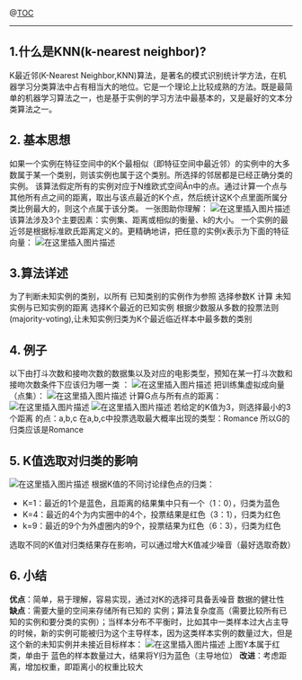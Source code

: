 ﻿
@[TOC](目录)

 * * *

## 1.什么是KNN(k-nearest neighbor)?
K最近邻(K-Nearest Neighbor,KNN)算法，是著名的模式识别统计学方法，在机器学习分类算法中占有相当大的地位。它是一个理论上比较成熟的方法。既是最简单的机器学习算法之一，也是基于实例的学习方法中最基本的，又是最好的文本分类算法之一。
## 2. 基本思想
如果一个实例在特征空间中的K个最相似（即特征空间中最近邻）的实例中的大多数属于某一个类别，则该实例也属于这个类别。所选择的邻居都是已经正确分类的实例。
该算法假定所有的实例对应于N维欧式空间Ân中的点。通过计算一个点与其他所有点之间的距离，取出与该点最近的K个点，然后统计这K个点里面所属分类比例最大的，则这个点属于该分类。
一张图助你理解：
![在这里插入图片描述](https://img-blog.csdnimg.cn/20190610121649106.png?x-oss-process=image/watermark,type_ZmFuZ3poZW5naGVpdGk,shadow_10,text_aHR0cHM6Ly9ibG9nLmNzZG4ubmV0L3FxXzMzMjA4ODUx,size_16,color_FFFFFF,t_70#pic_center)
该算法涉及3个主要因素：实例集、距离或相似的衡量、k的大小。
一个实例的最近邻是根据标准欧氏距离定义的。更精确地讲，把任意的实例x表示为下面的特征向量：
![在这里插入图片描述](https://img-blog.csdnimg.cn/20190610112521360.png#pic_center)
## 3.算法详述
为了判断未知实例的类别，以所有 已知类别的实例作为参照
选择参数K
计算 未知实例与已知实例的距离
选择K个最近的已知实例
根据少数服从多数的投票法则(majority-voting),让未知实例归类为K个最近临近样本中最多数的类别
## 4. 例子
以下由打斗次数和接吻次数的数据集以及对应的电影类型，预知在某一打斗次数和接吻次数条件下应该归为哪一类 ：
![在这里插入图片描述](https://img-blog.csdnimg.cn/20190610121814541.png?x-oss-process=image/watermark,type_ZmFuZ3poZW5naGVpdGk,shadow_10,text_aHR0cHM6Ly9ibG9nLmNzZG4ubmV0L3FxXzMzMjA4ODUx,size_16,color_FFFFFF,t_70#pic_center)
把训练集虚拟成向量（点集）：
![在这里插入图片描述](https://img-blog.csdnimg.cn/20190610122400660.png?x-oss-process=image/watermark,type_ZmFuZ3poZW5naGVpdGk,shadow_10,text_aHR0cHM6Ly9ibG9nLmNzZG4ubmV0L3FxXzMzMjA4ODUx,size_16,color_FFFFFF,t_70#pic_center)
计算G点与所有点的距离：
![在这里插入图片描述](https://img-blog.csdnimg.cn/20190610122529229.png#pic_center)
![在这里插入图片描述](https://img-blog.csdnimg.cn/2019061012255619.png#pic_center)
若给定的K值为3，则选择最小的3个距离 的点：a,b,c
在a,b,c中投票选取最大概率出现的类型：Romance
所以G的归类应该是Romance
## 5. K值选取对归类的影响
![在这里插入图片描述](https://img-blog.csdnimg.cn/20190610123316140.png?x-oss-process=image/watermark,type_ZmFuZ3poZW5naGVpdGk,shadow_10,text_aHR0cHM6Ly9ibG9nLmNzZG4ubmV0L3FxXzMzMjA4ODUx,size_16,color_FFFFFF,t_70#pic_center)
根据K值的不同讨论绿色点的归类：

 - K=1：最近的1个是蓝色，且距离的结果集中只有一个（1：0），归类为蓝色
 - K=4：最近的4个为内实圈中的4个，投票结果是红色（3：1），归类为红色
 - k=9：最近的9个为外虚圈内的9个，投票结果为红色（6：3），归类为红色

选取不同的K值对归类结果存在影响，可以通过增大K值减少噪音（最好选取奇数）

## 6. 小结
**优点**：简单，易于理解，容易实现，通过对K的选择可具备丢噪音 数据的健壮性
**缺点**：需要大量的空间来存储所有已知的 实例；算法复杂度高（需要比较所有已知的实例和要分类的实例）；当样本分布不平衡时，比如其中一类样本过大占主导的时候，新的实例可能被归为这个主导样本，因为这类样本实例的数量过大，但是这个新的未知实例并未接近目标样本：
![在这里插入图片描述](https://img-blog.csdnimg.cn/2019061012482680.png?x-oss-process=image/watermark,type_ZmFuZ3poZW5naGVpdGk,shadow_10,text_aHR0cHM6Ly9ibG9nLmNzZG4ubmV0L3FxXzMzMjA4ODUx,size_16,color_FFFFFF,t_70#pic_center)
上图Y本属于红类，单由于 蓝色的样本数量过大，结果将Y归为蓝色（主导地位）
**改进**：考虑距离，增加权重，即距离小的权重比较大
